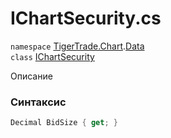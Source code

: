 
# IChartSecurity.cs
`namespace` [TigerTrade.Chart](../../../../TigerTrade.Chart.md).[Data](../../../../TigerTrade.Chart/Data.md)  
    `class` [IChartSecurity](../../IChartSecurity.cs.md)

Описание

### Синтаксис
```csharp
Decimal BidSize { get; }
```

